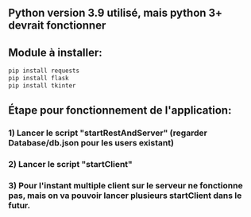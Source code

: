 ## Python version 3.9 utilisé, mais python 3+ devrait fonctionner

## Module à installer:
```bash
pip install requests
pip install flask
pip install tkinter
```

## Étape pour fonctionnement de l'application:
### 1) Lancer le script "startRestAndServer" (regarder Database/db.json pour les users existant)
### 2) Lancer le script "startClient"
### 3) Pour l'instant multiple client sur le serveur ne fonctionne pas, mais on va pouvoir lancer plusieurs startClient dans le futur.
